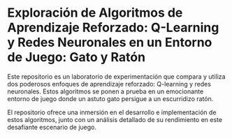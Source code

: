 # Exploración de Algoritmos de Aprendizaje Reforzado: Q-Learning y Redes Neuronales en un Entorno de Juego: Gato y Ratón

Este repositorio es un laboratorio de experimentación que compara y utiliza dos poderosos enfoques de aprendizaje reforzado: Q-learning y redes neuronales. Estos algoritmos se ponen a prueba en un emocionante entorno de juego donde un astuto gato persigue a un escurridizo ratón. 

El repositorio ofrece una inmersión en el desarrollo e implementación de estos algoritmos, junto con un análisis detallado de su rendimiento en este desafiante escenario de juego.
